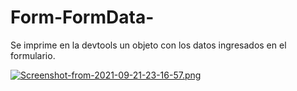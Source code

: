 # Form-FormData-
Se imprime en la devtools un objeto con los datos ingresados en el formulario.


[![Screenshot-from-2021-09-21-23-16-57.png](https://i.postimg.cc/ZKK6CJdT/Screenshot-from-2021-09-21-23-16-57.png)](https://postimg.cc/YjZvPKRV)
